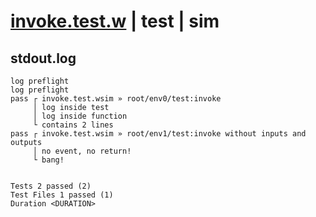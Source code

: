 # [invoke.test.w](../../../../../../examples/tests/sdk_tests/function/invoke.test.w) | test | sim

## stdout.log
```log
log preflight
log preflight
pass ┌ invoke.test.wsim » root/env0/test:invoke                           
     │ log inside test
     │ log inside function
     └ contains 2 lines
pass ┌ invoke.test.wsim » root/env1/test:invoke without inputs and outputs
     │ no event, no return!
     └ bang!
 
 
Tests 2 passed (2)
Test Files 1 passed (1)
Duration <DURATION>
```

